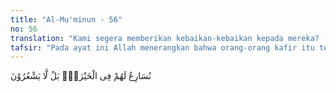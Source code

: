 ```yaml
---
title: "Al-Mu'minun - 56"
no: 56
translation: "Kami segera memberikan kebaikan-kebaikan kepada mereka? (Tidak), tetapi mereka tidak menyadarinya."
tafsir: "Pada ayat ini Allah menerangkan bahwa orang-orang kafir itu telah ditipu dan diperdayakan oleh harta dan anak-anak mereka padahal harta kekayaan dan anak-anak yang banyak itu bukanlah tanda bahwa Allah meridai mereka. Mereka membangga-banggakan harta dan kekayaan mereka terhadap kaum Muslimin yang di kala itu dalam keadaan serba kekurangan, seperti tersebut dalam firman Allah:\n\nDan mereka berkata, \"Kami memiliki lebih banyak harta dan anak-anak (daripada kamu) dan kami tidak akan diazab.\" (Saba/34: 35)\n\nSebenarnya Allah memberikan kelapangan rezeki kepada orang kafir hanya semata-mata untuk menjerumuskan mereka ke lembah kemaksiatan dan kedurhakaan karena sikap mereka yang sangat congkak dan sombong terhadap ajaran yang dibawa Nabi Muhammad saw. Dengan harta dan anak-anak yang banyak itu mereka akan menjadi lupa daratan seakan-akan merekalah yang benar dan berkuasa. Apa saja yang mereka lakukan adalah hak mereka walaupun dengan perbuatan itu mereka menginjak-injak hak orang lain dan menganiaya kaum yang lemah. Tetapi pada suatu saat Allah pasti akan menyiksa mereka, karena menjadi sunnatullah bahwa kezaliman dan penganiayaan itu tidak akan kekal, bahkan akan hancur dan musnah. Hal ini ditegaskan Allah dalam firman-Nya:\n\nMaka janganlah harta dan anak-anak mereka membuatmu kagum. Sesungguhnya maksud Allah dengan itu adalah untuk menyiksa mereka dalam kehidupan dunia dan kelak akan mati dalam keadaan kafir. (at-Taubah/9: 55)\n\nDan firman-Nya:\n\nDan jangan sekali-kali orang-orang kafir itu mengira bahwa tenggang waktu yang Kami berikan kepada mereka lebih baik baginya. Sesungguhnya tenggang waktu yang Kami berikan kepada mereka hanyalah agar dosa mereka semakin bertambah; dan mereka akan mendapat azab yang menghinakan. (Ali 'Imran/3: 178)\n\nQatadah, seorang mufassir telah memberikan ulasannya mengenai ayat ini sebagai berikut, \"Allah telah memperdayakan orang-orang kafir itu dengan harta dan anak-anak mereka. Hai anak Adam, janganlah kamu menganggap seseorang terhormat karena harta kekayaan dan anak-anaknya, tetapi hormatilah dia karena iman dan amal saleh.\" Diriwayatkan dari Ibnu Mas'ud bahwa Rasulullah saw bersabda:\n\nSesungguhnya Allah telah membagi-bagi akhlak di antara kamu sebagai-mana Dia telah membagi-bagikan rezeki di antara kamu. Sesungguhnya Allah memberikan nikmat dunia kepada orang yang diridai-Nya dan kepada orang yang tidak diridai-Nya. Dan Dia tidak memberikan keteguhan beragama melainkan kepada yang Ia rida. Dan barangsiapa yang Allah berikan kepadanya keteguhan beragama, berarti Allah meridainya. Demi Tuhan yang jiwa Muhammad berada di tangan-Nya, tidak Islam seorang hamba kecuali bila telah Islam pula batin dan lidahnya, tidak beriman dia kecuali tetangganya merasa aman terhadap kejahatannya. Para sahabat bertanya, \"Apakah kejahatannya itu, ya Rasulullah?\" Rasulullah menjawab, \"Penipuan dan kezalimannya.\" (Riwayat Ahmad)"
---
```


نُسَارِعُ لَهُمْ فِى الْخَيْرٰتِۗ بَلْ لَّا يَشْعُرُوْنَ
